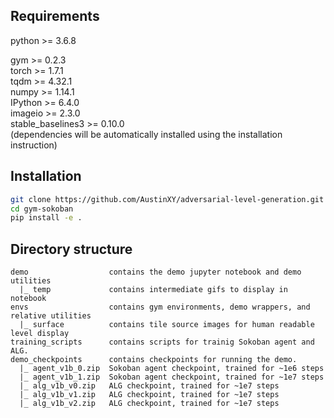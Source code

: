## Requirements
python >=  3.6.8<br>

gym >= 0.2.3<br>
torch >= 1.7.1<br>
tqdm >= 4.32.1<br>
numpy >= 1.14.1<br>
IPython >= 6.4.0<br>
imageio >= 2.3.0<br>
stable_baselines3 >= 0.10.0<br>
(dependencies will be automatically installed using the installation instruction)

## Installation
```bash
git clone https://github.com/AustinXY/adversarial-level-generation.git
cd gym-sokoban
pip install -e .
```

## Directory structure
```
demo                  contains the demo jupyter notebook and demo utilities
  |_ temp             contains intermediate gifs to display in notebook
envs                  contains gym environments, demo wrappers, and relative utilities
  |_ surface          contains tile source images for human readable level display
training_scripts      contains scripts for trainig Sokoban agent and ALG.
demo_checkpoints      contains checkpoints for running the demo.
  |_ agent_v1b_0.zip  Sokoban agent checkpoint, trained for ~1e6 steps
  |_ agent_v1b_1.zip  Sokoban agent checkpoint, trained for ~1e7 steps
  |_ alg_v1b_v0.zip   ALG checkpoint, trained for ~1e7 steps
  |_ alg_v1b_v1.zip   ALG checkpoint, trained for ~1e7 steps
  |_ alg_v1b_v2.zip   ALG checkpoint, trained for ~1e7 steps
```